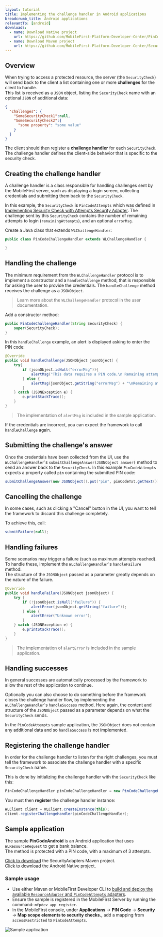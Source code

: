 ```yaml
---
layout: tutorial
title: Implementing the challenge handler in Android applications
breadcrumb_title: Android applications
relevantTo: [android]
downloads:
  - name: Download Native project
    url: https://github.com/MobileFirst-Platform-Developer-Center/PinCodeAndroid/tree/release80
  - name: Download Maven project
    url: https://github.com/MobileFirst-Platform-Developer-Center/SecurityAdapters/tree/release80
---
```

## Overview
When trying to access a protected resource, the server (the `SecurityCheck`) will send back to the client a list containing one or more **challenges** for the client to handle.  
This list is received as a `JSON` object, listing the `SecurityCheck` name with an optional `JSON` of additional data:

```json
{
  "challenges": {
    "SomeSecurityCheck1":null,
    "SomeSecurityCheck2":{
      "some property": "some value"
    }
  }
}
```

The client should then register a **challenge handler** for each `SecurityCheck`.  
The challenge handler defines the client-side behavior that is specific to the security check.

## Creating the challenge handler
A challenge handler is a class responsible for handling challenges sent by the MobileFirst server, such as displaying a login screen, collecting credentials and submitting them back to the `SecurityCheck`.

In this example, the `SecurityCheck` is `PinCodeAttempts` which was defined in [Implementing Security Check with Attempts Security Adapter](../adapter). The challenge sent by this `SecurityCheck` contains the number of remaining attempts to login (`remainingAttempts`), and an optional `errorMsg`.

Create a Java class that extends `WLChallengeHandler`:

```java
public class PinCodeChallengeHandler extends WLChallengeHandler {

}
```

## Handling the challenge
The minimum requirement from the `WLChallengeHandler` protocol is to implement a constructor and a `handleChallenge` method, that is responsible for asking the user to provide the credentials. The `handleChallenge` method receives the challenge as a `JSONObject`.

> Learn more about the `WLChallengeHandler` protocol in the user documentation.

Add a constructor method:

```java
public PinCodeChallengeHandler(String SecurityCheck) {
    super(SecurityCheck);
}
```

In this `handleChallenge` example, an alert is displayed asking to enter the PIN code:

```java
@Override
public void handleChallenge(JSONObject jsonObject) {
    try{
        if (jsonObject.isNull("errorMsg")){
            alertMsg("This data requires a PIN code.\n Remaining attempts: " + jsonObject.getString("remainingAttempts"));
        } else {
            alertMsg(jsonObject.getString("errorMsg") + "\nRemaining attempts: " + jsonObject.getString("remainingAttempts"));
        }
    } catch (JSONException e) {
        e.printStackTrace();
    }
}
```

> The implementation of `alertMsg` is included in the sample application.

If the credentials are incorrect, you can expect the framework to call `handleChallenge` again.

## Submitting the challenge's answer
Once the credentials have been collected from the UI, use the `WLChallengeHandler`'s `submitChallengeAnswer(JSONObject answer)` method to send an answer back to the `SecurityCheck`. In this example `PinCodeAttempts` expects a property called `pin` containing the submitted PIN code:

```java
submitChallengeAnswer(new JSONObject().put("pin", pinCodeTxt.getText()));
```

## Cancelling the challenge
In some cases, such as clicking a "Cancel" button in the UI, you want to tell the framework to discard this challenge completely.

To achieve this, call:

```java
submitFailure(null);
```

## Handling failures
Some scenarios may trigger a failure (such as maximum attempts reached). To handle these, implement the `WLChallengeHandler`'s `handleFailure` method.  
The structure of the `JSONObject` passed as a parameter greatly depends on the nature of the failure.

```java
@Override
public void handleFailure(JSONObject jsonObject) {
    try {
        if (!jsonObject.isNull("failure")) {
            alertError(jsonObject.getString("failure"));
        } else {
            alertError("Unknown error");
        }
    } catch (JSONException e) {
        e.printStackTrace();
    }
}
```

> The implementation of `alertError` is included in the sample application.

## Handling successes
In general successes are automatically processed by the framework to allow the rest of the application to continue.

Optionally you can also choose to do something before the framework closes the challenge handler flow, by implementing the `WLChallengeHandler`'s `handleSuccess` method. Here again, the content and structure of the `JSONObject` passed as a parameter depends on what the `SecurityCheck` sends.

In the `PinCodeAttempts` sample application, the `JSONObject` does not contain any additional data and so `handleSuccess` is not implemented.

## Registering the challenge handler

In order for the challenge handler to listen for the right challenges, you must tell the framework to associate the challenge handler with a specific `SecurityCheck` name.

This is done by initializing the challenge handler with the `SecurityCheck` like this:

```java
PinCodeChallengeHandler pinCodeChallengeHandler = new PinCodeChallengeHandler("PinCodeAttempts", this);
```

You must then **register** the challenge handler instance:

```java
WLClient client = WLClient.createInstance(this);
client.registerChallengeHandler(pinCodeChallengeHandler);
```

## Sample application
The sample **PinCodeAndroid** is an Android application that uses `WLResourceRequest` to get a bank balance.  
The method is protected with a PIN code, with a maximum of 3 attempts.

[Click to download](https://github.com/MobileFirst-Platform-Developer-Center/SecurityAdapters/tree/release80) the SecurityAdapters Maven project.  
[Click to download](https://github.com/MobileFirst-Platform-Developer-Center/PinCodeAndroid/tree/release80) the Android Native project.

### Sample usage

* Use either Maven or MobileFirst Developer CLI to [build and deploy the available `ResourceAdapter` and `PinCodeAttempts` adapters](../../creating-adapters/).
* Ensure the sample is registered in the MobileFirst Server by running the command: `mfpdev app register`.
* In the MobileFirst console, under **Applications** → **PIN Code** → **Security** → **Map scope elements to security checks.**, add a mapping from `accessRestricted` to `PinCodeAttempts`.

![Sample application](sample-application.png)
